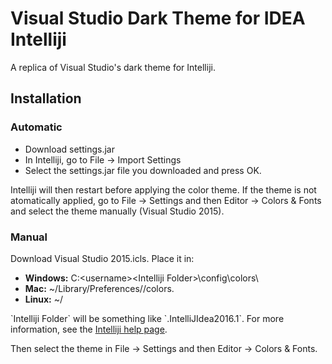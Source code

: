 Visual Studio Dark Theme for IDEA Intelliji
============================================

A replica of Visual Studio's dark theme for Intelliji.

## Installation

### Automatic

- Download settings.jar
- In Intelliji, go to File -> Import Settings
- Select the settings.jar file you downloaded and press OK.

Intelliji will then restart before applying the color theme. If the theme is not atomatically applied, go to File -> Settings and then Editor -> Colors & Fonts and select the theme manually (Visual Studio 2015).

### Manual

Download Visual Studio 2015.icls. Place it in:

- **Windows:** C:\<username>\<Intelliji Folder>\config\colors\
- **Mac:** ~/Library/Preferences/<Intelliji Folder>/colors. 
- **Linux:** ~/<Intelliji Folder>

\`Intelliji Folder\` will be something like \`.IntelliJIdea2016.1\`. For more information, see the [Intelliji help page](https://www.jetbrains.com/help/idea/2016.1/directories-used-by-intellij-idea-to-store-settings-caches-plugins-and-logs.html?origin=old_help).

Then select the theme in File -> Settings and then Editor -> Colors & Fonts.

